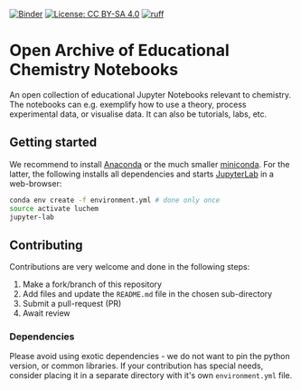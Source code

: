 [![Binder](https://mybinder.org/badge_logo.svg)](https://mybinder.org/v2/gh/luchem/notebooks/HEAD)
[![License: CC BY-SA 4.0](https://img.shields.io/badge/License-CC_BY--SA_4.0-lightgrey.svg)](https://creativecommons.org/licenses/by-sa/4.0/)
[![ruff](https://github.com/luchem/notebooks/actions/workflows/ruff.yml/badge.svg)](https://github.com/luchem/notebooks/actions/workflows/ruff.yml)

# Open Archive of Educational Chemistry Notebooks

An open collection of educational Jupyter Notebooks relevant to chemistry.
The notebooks can e.g. exemplify how to use a theory, process experimental data, or
visualise data. It can also be tutorials, labs, etc.

## Getting started

We recommend to install
[Anaconda](https://www.anaconda.com/) or the much smaller
[miniconda](https://docs.conda.io/en/latest/miniconda.html).
For the latter, the following installs all dependencies and starts
[JupyterLab](https://jupyter.org) in a web-browser:
~~~ bash
conda env create -f environment.yml # done only once
source activate luchem
jupyter-lab
~~~

## Contributing

Contributions are very welcome and done in the following steps:

1. Make a fork/branch of this repository
2. Add files and update the `README.md` file in the chosen sub-directory
3. Submit a pull-request (PR)
4. Await review

### Dependencies

Please avoid using exotic dependencies - we do not want to pin the python version,
or common libraries. If your contribution has special needs, consider placing it
in a separate directory with it's own `environment.yml` file.
